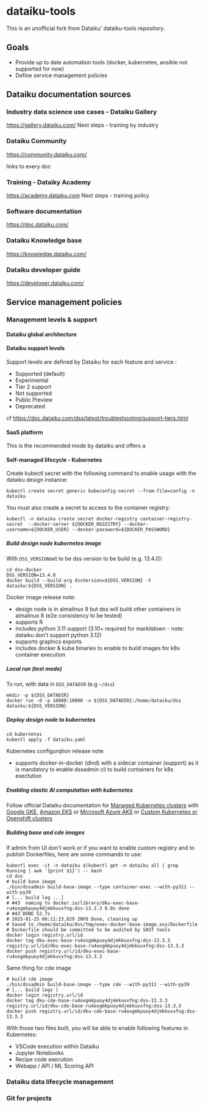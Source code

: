 # dataiku-tools

This is an unofficial fork from Dataiku' dataiku-tools repository.

## Goals

- Provide up to date automation tools (docker, kubernetes, ansible not supported for now)
- Define service management policies

## Dataiku documentation sources


### Industry data science use cases - Dataiku Gallery
https://gallery.dataiku.com/
Next steps - training by industry

### Dataiku Community
https://community.dataiku.com/

links to every doc

### Training - Dataiky Academy
https://academy.dataiku.com
Next steps - training policy

### Software documentation
https://doc.dataiku.com/

### Dataiku Knowledge base
https://knowledge.dataiku.com/

### Dataiku developer guide
https://developer.dataiku.com/


## Service management policies

### Management levels & support

#### Dataiku global architecture

#### Dataiku support levels

Support levels are defined by Dataiku for each feature and service :
- Supported (default)
- Experimental
- Tier 2 support
- Not supported
- Public Preview
- Deprecated

cf https://doc.dataiku.com/dss/latest/troubleshooting/support-tiers.html

#### SaaS platform

This is the recommended mode by dataiku and offers a


#### Self-managed lifecycle - Kubernetes

Create kubectl secret with the following command to enable usage with the dataiku design instance:

    kubectl create secret generic kubeconfig-secret --from-file=config -n dataiku

You must also create a secret to access to the container registry:

    kubectl -n dataiku create secret docker-registry container-registry-secret  --docker-server ${DOCKER_REGISTRY} --docker-username=${DOCKER_USER} --docker-password=${DOCKER_PASSWORD}

##### Build design node kubernetes image

With `DSS_VERSION`set to be dss version to be build (e.g. 13.4.0):

    cd dss-docker
    DSS_VERSION=13.4.0
    docker build --build-arg dssVersion=${DSS_VERSION} -t dataiku:${DSS_VERSION} .

Docker image release note:

- design node is in almalinux 9 but dss will build other containers in almalinux 8 (e2e consistency to be tested)
- supports R
- includes python 3.11 support (3.10+ required for markitdown - note: dataiku don't support python 3.12)
- supports graphics exports
- includes docker & kube binaries to enable to build images for k8s container execution

##### Local run (test mode)

To run, with data in `DSS_DATADIR` (e.g `~/dss`)

    mkdir -p ${DSS_DATADIR}
    docker run -d -p 10000:10000 -v ${DSS_DATADIR}:/home/dataiku/dss dataiku:${DSS_VERSION}

##### Deploy design node to kubernetes

    cd kubernetes
    kubectl apply -f dataiku.yaml

Kubernetes configurqtion release note:

- supports docker-in-docker (dind) with a sidecar container (support) as it is mandatory to enable dssadmin cli to build containers for k8s exectution

##### Enabling elastic AI computation with kubernetes

Follow official Dataiku documentation for [Managed Kubernetes clusters](https://doc.dataiku.com/dss/latest/containers/managed-k8s-clusters.html) with [Google GKE](https://doc.dataiku.com/dss/latest/containers/gke/index.html), [Amazon EKS](https://doc.dataiku.com/dss/latest/containers/eks/index.html) or [Microsoft Azure AKS](https://doc.dataiku.com/dss/latest/containers/aks/index.html) or [Custom Kubernetes or Openshift clusters](https://doc.dataiku.com/dss/latest/containers/unmanaged-k8s-clusters.html)

##### Building base and cde images

If admin from UI don't work or if you want to enable custom registry and to publish Dockerfiles, here are some commands to use:

    kubectl exec -it -n dataiku $(kubectl get -n dataiku all | grep Running | awk '{print $1}') -- bash
    cd dss
    # build base image
    ./bin/dssadmin build-base-image --type container-exec --with-py311 --with-py39
    # [... build log ...]
    # #43  naming to docker.io/library/dku-exec-base-ru4oxgmkpuoy4djmkkuvxfng:dss-13.3.3 0.0s done
    # #43 DONE 52.7s
    # 2025-01-25 00:11:23,029 INFO Done, cleaning up
    # Saved to /home/dataiku/dss/tmp/exec-docker-base-image.xxx/Dockerfile
    # Dockerfile should be committed to be audited by SAST tools
    docker login registry.url/id
    docker tag dku-exec-base-ru4oxgmkpuoy4djmkkuvxfng:dss-13.3.3 registry.url/id/dku-exec-base-ru4oxgmkpuoy4djmkkuvxfng:dss-13.3.3
    docker push registry.url/id/dku-exec-base-ru4oxgmkpuoy4djmkkuvxfng:dss-13.3.3

Same thing for cde image

    # build cde image
    ./bin/dssadmin build-base-image --type cde --with-py311 --with-py39
    # [... build logs ]
    docker login registry.url/id
    docker tag dku-cde-base-ru4oxgmkpuoy4djmkkuvxfng:dss-13.3.3 registry.url/id/dku-cde-base-ru4oxgmkpuoy4djmkkuvxfng:dss-13.3.3
    docker push registry.url/id/dku-cde-base-ru4oxgmkpuoy4djmkkuvxfng:dss-13.3.3

With those two files built, you will be able to enable following features in Kubernetes:

- VSCode execution within Dataiku
- Jupyter Notebooks
- Recipe code execution
- Webapp / API / ML Scoring API

### Dataiku data lifecycle management

### Git for projects

